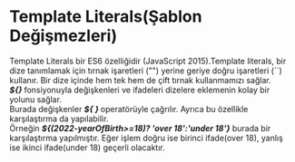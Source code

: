 <h1>Template Literals(Şablon Değişmezleri)</h1>
Template Literals bir ES6 özelliğidir (JavaScript 2015).Template literals, bir dize tanımlamak için tırnak işaretleri ("") yerine geriye doğru işaretleri (``) kullanır. Bir dize içinde hem tek hem de çift tırnak kullanmamızı sağlar.<br>
<b><i>${} </i></b>fonsiyonuyla değişkenleri ve ifadeleri dizelere eklemenin kolay bir yolunu sağlar. <br>
Burada değişkenler <b><i>${ } </i></b> operatörüyle çağrılır. Ayrıca bu özellikle karşılaştırma da yapılabilir.<br>
Örneğin <b><i>${(2022-yearOfBirth>=18)? 'over 18':'under 18'}</i></b> burada bir karşılaştırma yapılmıştır. Eğer işlem doğru ise birinci ifade(over 18), yanlış ise ikinci ifade(under 18) geçerli olacaktır. 
